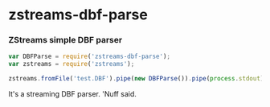 # zstreams-dbf-parse
### ZStreams simple DBF parser

```javascript
var DBFParse = require('zstreams-dbf-parse');
var zstreams = require('zstreams');

zstreams.fromFile('test.DBF').pipe(new DBFParse()).pipe(process.stdout);


```

It's a streaming DBF parser. 'Nuff said.
